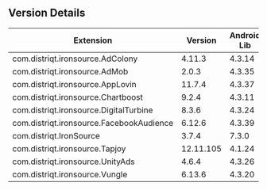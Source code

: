 ## Version Details

| Extension | Version | Android Lib | iOS Lib |
| --- | --- | --- | --- |
| com.distriqt.ironsource.AdColony | 4.11.3 | 4.3.14 | 4.3.16 |
| com.distriqt.ironsource.AdMob | 2.0.3 | 4.3.35 | 4.3.41 |
| com.distriqt.ironsource.AppLovin | 11.7.4 | 4.3.37 | 4.3.38 |
| com.distriqt.ironsource.Chartboost | 9.2.4 | 4.3.11 | 4.3.13 |
| com.distriqt.ironsource.DigitalTurbine | 8.3.6 | 4.3.24 | 4.3.28 |
| com.distriqt.ironsource.FacebookAudience | 6.12.6 | 4.3.39 | 4.3.39 |
| com.distriqt.IronSource | 3.7.4 | 7.3.0 | 7.3.0 |
| com.distriqt.ironsource.Tapjoy | 12.11.105 | 4.1.24 | 4.1.24 |
| com.distriqt.ironsource.UnityAds | 4.6.4 | 4.3.26 | 4.3.27 |
| com.distriqt.ironsource.Vungle | 6.13.6 | 4.3.20 | 4.3.25 |
